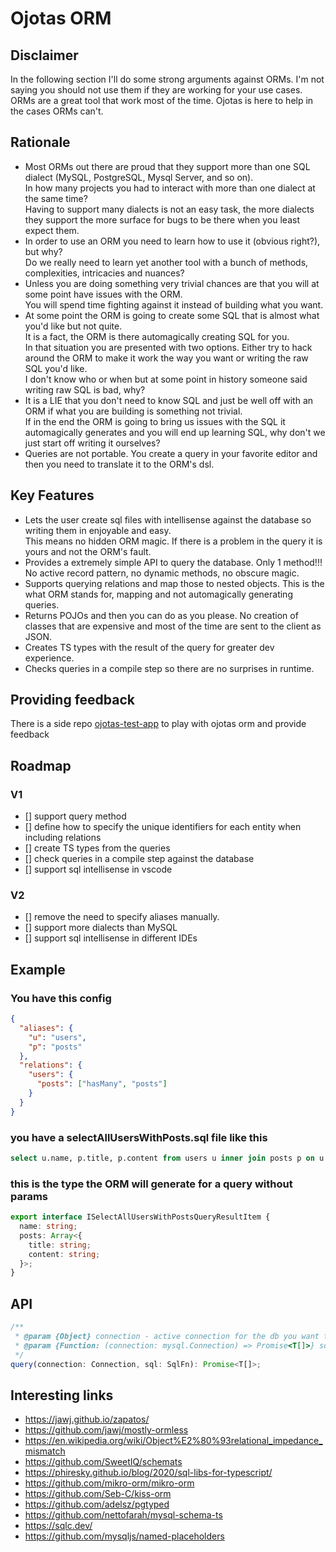 # Ojotas ORM

## Disclaimer
In the following section I'll do some strong arguments against ORMs. I'm not saying you should not use them if they are working for your use cases.  
ORMs are a great tool that work most of the time. Ojotas is here to help in the cases ORMs can't.  

## Rationale
- Most ORMs out there are proud that they support more than one SQL dialect (MySQL, PostgreSQL, Mysql Server, and so on).  
In how many projects you had to interact with more than one dialect at the same time?  
Having to support many dialects is not an easy task, the more dialects they support the more surface for bugs to be there when you least expect them.
- In order to use an ORM you need to learn how to use it (obvious right?), but why?  
Do we really need to learn yet another tool with a bunch of methods, complexities, intricacies and nuances?
- Unless you are doing something very trivial chances are that you will at some point have issues with the ORM.  
You will spend time fighting against it instead of building what you want.
- At some point the ORM is going to create some SQL that is almost what you'd like but not quite.  
It is a fact, the ORM is there automagically creating SQL for you.  
In that situation you are presented with two options. Either try to hack around the ORM to make it work the way you want or writing the raw SQL you'd like.  
I don't know who or when but at some point in history someone said writing raw SQL is bad, why?
- It is a LIE that you don't need to know SQL and just be well off with an ORM if what you are building is something not trivial.  
If in the end the ORM is going to bring us issues with the SQL it automagically generates and you will end up learning SQL, why don't we just start off writing it ourselves?
- Queries are not portable. You create a query in your favorite editor and then you need to translate it to the ORM's dsl.


## Key Features
- Lets the user create sql files with intellisense against the database so writing them in enjoyable and easy.  
This means no hidden ORM magic. If there is a problem in the query it is yours and not the ORM's fault.
- Provides a extremely simple API to query the database. Only 1 method!!!
No active record pattern, no dynamic methods, no obscure magic.
- Supports querying relations and map those to nested objects. This is the what ORM stands for, mapping and not automagically generating queries.
- Returns POJOs and then you can do as you please. No creation of classes that are expensive and most of the time are sent to the client as JSON.
- Creates TS types with the result of the query for greater dev experience.
- Checks queries in a compile step so there are no surprises in runtime.

## Providing feedback
There is a side repo [ojotas-test-app](https://github.com/agiletiger/ojotas-test-app) to play with ojotas orm and provide feedback

## Roadmap
### V1
- [] support query method
- [] define how to specify the unique identifiers for each entity when including relations
- [] create TS types from the queries
- [] check queries in a compile step against the database
- [] support sql intellisense in vscode

### V2
- [] remove the need to specify aliases manually.
- [] support more dialects than MySQL
- [] support sql intellisense in different IDEs


## Example 
### You have this config
```json
{
  "aliases": {
    "u": "users",
    "p": "posts"
  },
  "relations": {
    "users": {
      "posts": ["hasMany", "posts"] 
    }
  }
}
```
### you have a selectAllUsersWithPosts.sql file like this
```sql
select u.name, p.title, p.content from users u inner join posts p on u.id = p.user_id
```
### this is the type the ORM will generate for a query without params
```ts
export interface ISelectAllUsersWithPostsQueryResultItem {
  name: string;
  posts: Array<{
    title: string;
    content: string;
  }>;
}
```


## API
```ts
/** 
 * @param {Object} connection - active connection for the db you want to query.
 * @param {Function: (connection: mysql.Connection) => Promise<T[]>} sql - compiled representation of written sql string with type definitions.
 */
query(connection: Connection, sql: SqlFn): Promise<T[]>;
```


## Interesting links
- https://jawj.github.io/zapatos/
- https://github.com/jawj/mostly-ormless
- https://en.wikipedia.org/wiki/Object%E2%80%93relational_impedance_mismatch
- https://github.com/SweetIQ/schemats
- https://phiresky.github.io/blog/2020/sql-libs-for-typescript/
- https://github.com/mikro-orm/mikro-orm
- https://github.com/Seb-C/kiss-orm
- https://github.com/adelsz/pgtyped
- https://github.com/nettofarah/mysql-schema-ts
- https://sqlc.dev/
- https://github.com/mysqljs/named-placeholders

